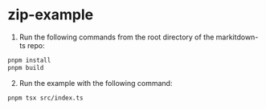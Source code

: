# zip-example

1. Run the following commands from the root directory of the markitdown-ts repo:

```sh
pnpm install
pnpm build
```

2. Run the example with the following command:

```sh
pnpm tsx src/index.ts
```
